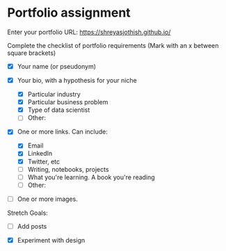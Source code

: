 # Portfolio assignment

Enter your portfolio URL: https://shreyasjothish.github.io/


Complete the checklist of portfolio requirements
(Mark with an x between square brackets)

- [x] Your name (or pseudonym)
- [x] Your bio, with a hypothesis for your niche
    - [x] Particular industry
    - [x] Particular business problem
    - [x] Type of data scientist
    - [ ] Other: 
- [x] One or more links. Can include:
    - [x] Email
    - [x] LinkedIn
    - [x] Twitter, etc
    - [ ] Writing, notebooks, projects
    - [ ] What you're learning. A book you're reading
    - [ ] Other:
- [ ] One or more images.
    
    
Stretch Goals:

- [ ] Add posts
- [x] Experiment with design
 
